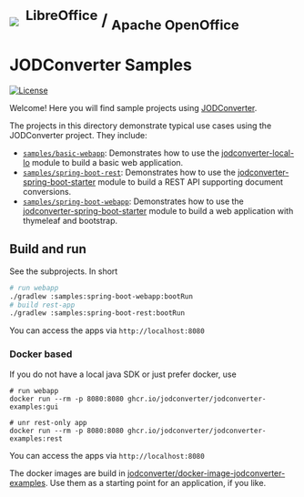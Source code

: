 # <img src="https://github.com/jodconverter/jodconverter/wiki/images/jodconverter_w200.png">&nbsp;<sup>&nbsp;LibreOffice</sup>&nbsp;/&nbsp;<sub>Apache OpenOffice</sub>

JODConverter Samples
====================

[![License](https://img.shields.io/badge/License-Apache%202.0-blue.svg)](https://opensource.org/licenses/Apache-2.0)

Welcome! Here you will find sample projects using [JODConverter](https://github.com/jodconverter/jodconverter).

The projects in this directory demonstrate typical use cases using the JODConverter project. They include:

- [`samples/basic-webapp`](./samples//basic-webapp): Demonstrates how to use the [jodconverter-local-lo](https://github.com/jodconverter/jodconverter/tree/master/jodconverter-local-lo) module to build a basic web application.
- [`samples/spring-boot-rest`](./samples//spring-boot-rest): Demonstrates how to use the [jodconverter-spring-boot-starter](https://github.com/jodconverter/jodconverter/tree/master/jodconverter-spring-boot-starter) module to build a REST API supporting document conversions.
- [`samples/spring-boot-webapp`](./samples//spring-boot-webapp): Demonstrates how to use the [jodconverter-spring-boot-starter](https://github.com/jodconverter/jodconverter/tree/master/jodconverter-spring-boot-starter) module to build a web application with thymeleaf and bootstrap.

## Build and run

See the subprojects. In short

```bash
# run webapp
./gradlew :samples:spring-boot-webapp:bootRun
# build rest-app
./gradlew :samples:spring-boot-rest:bootRun
```

You can access the apps via `http://localhost:8080`


### Docker based

If you do not have a local java SDK or just prefer docker, use

```
# run webapp
docker run --rm -p 8080:8080 ghcr.io/jodconverter/jodconverter-examples:gui

# unr rest-only app
docker run --rm -p 8080:8080 ghcr.io/jodconverter/jodconverter-examples:rest
```

You can access the apps via `http://localhost:8080`

The docker images are build in [jodconverter/docker-image-jodconverter-examples](https://github.com/jodconverter/docker-image-jodconverter-examples). Use them as a starting point for an application, if you like.
